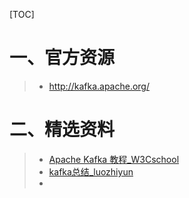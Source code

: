 [TOC]





# 一、官方资源

> - http://kafka.apache.org/







# 二、精选资料

> - [Apache Kafka 教程_W3Cschool](https://www.w3cschool.cn/apache_kafka/)
> - [kafka总结_luozhiyun](https://www.cnblogs.com/luozhiyun/tag/kafka/)
> - 







